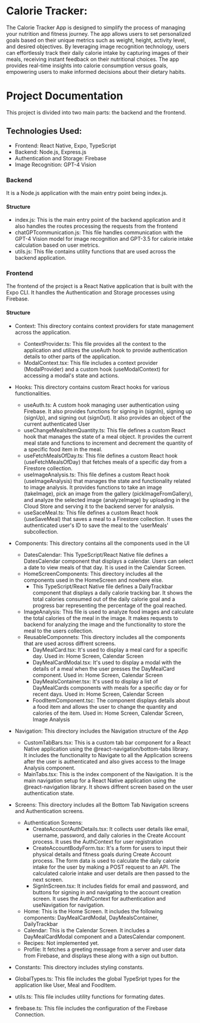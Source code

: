 # Calorie Tracker:

The Calorie Tracker App is designed to simplify the process of managing your nutrition and fitness journey.
The app allows users to set personalized goals based on their unique metrics such as weight, height, activity level, and desired objectives.
By leveraging image recognition technology, users can effortlessly track their daily calorie intake by capturing images of their meals, receiving instant feedback on their nutritional choices.
The app provides real-time insights into calorie consumption versus goals, empowering users to make informed decisions about their dietary habits.

# Project Documentation
This project is divided into two main parts: the backend and the frontend.

## Technologies Used:

- Frontend: React Native, Expo, TypeScript
- Backend: Node.js, Express.js
- Authentication and Storage: Firebase
- Image Recognition: GPT-4 Vision

### Backend
It is a Node.js application with the main entry point being index.js.

#### Structure
- index.js: This is the main entry point of the backend application and it also handles the routes processing the requests from the frontend
- chatGPTcommunication.js: This file handles communication with the GPT-4 Vision model for image recognition and GPT-3.5 for calorie intake calculation based on user metrics.
- utils.js: This file contains utility functions that are used across the backend application.

### Frontend
The frontend of the project is a React Native application that is built with the Expo CLI. 
It handles the Authentication and Storage processes using Firebase.

#### Structure

- Context: This directory contains context providers for state management across the application.
  
  - ContextProvider.ts: This file provides all the context to the application and utilizes the useAuth hook to provide authentication details to other parts of the application.
  - ModalContext.tsx: This file includes a context provider (ModalProvider) and a custom hook (useModalContext) for accessing a modal's state and actions.
  
- Hooks: This directory contains custom React hooks for various functionalities.
  - useAuth.ts: A custom hook managing user authentication using Firebase. It also provides functions for signing in (signIn), signing up (signUp), and signing out (signOut). It also provides an object of the current authenticated User
  - useChangeMealsItemQuantity.ts: This file defines a custom React hook that manages the state of a meal object. It provides the current meal state and functions to increment and decrement the quantity of a specific food item in the meal.
  - useFetchMealsOfDay.ts: This file defines a custom React hook (useFetchMealsOfDay) that fetches meals of a specific day from a Firestore collection.
  - useImageAnalysis.ts: This file defines a custom React hook (useImageAnalysis) that manages the state and functionality related to image analysis. It provides functions to take an image (takeImage), pick an image from the gallery (pickImageFromGallery), and analyze the selected image (analyzeImage) by uploading in the Cloud Store and serving it to the backend server for analysis.
  - useSaceMeal.ts: This file defines a custom React hook (useSaveMeal) that saves a meal to a Firestore collection. It uses the authenticated user's ID to save the meal to the 'userMeals' subcollection.

- Components: This directory contains all the components used in the UI
  - DatesCalendar: This TypeScript/React Native file defines a DatesCalendar component that displays a calendar. Users can select a date to view meals of that day. It is used in the Calendar Screen. 
  - HomeScreenComponents: This directory includes all the components used in the HomeScreen and nowhere else.
    - This TypeScript/React Native file defines a DailyTrackbar component that displays a daily calorie tracking bar. It shows the total calories consumed out of the daily calorie goal and a progress bar representing the percentage of the goal reached.
  - ImageAnalysis: This file is used to analyze food images and calculate the total calories of the meal in the image. It makes requests to backend for analyzing the image and the functionality to store the meal to the users collection. 
  - ReusableComponnets: This directory includes all the components that are used across diffrent screens.
    - DayMealCard.tsx: It's used to display a meal card for a specific day. Used in: Home Screen, Calendar Screen
    - DayMealCardModal.tsx: It's used to display a modal with the details of a meal when the user presses the DayMealCard component. Used in: Home Screen, Calendar Screen
    - DayMealsContainer.tsx: It's used to display a list of DayMealCards components with meals for a specific day or for recent days. Used in: Home Screen, Calendar Screen
    - FoodItemComponent.tsc: The component displays details about a food item and allows the user to change the quantity and calories of the item. Used in: Home Screen, Calendar Screen, Image Analysis
- Navigation: This directory includes the Navigation structure of the App
  -  CustomTabBars.tsx: This is a custom tab bar component for a React Native application using the @react-navigation/bottom-tabs library. It includes the functionality to Navigate to all the Application screens after the user is authenticated and also gives access to the Image Analysis component.
  -  MainTabs.tsx: This is the index component of the Navigation. It is the main navigation setup for a React Native application using the @react-navigation library. It shows diffrent screen based on the user authentication state.
- Screens: This directory includes all the Bottom Tab Navigation screens and Authentication screens.
  - Authentication Screens:
    - CreateAccountAuthDetails.tsx: It collects user details like email, username, password, and daily calories in the Create Account process. It uses the AuthContext for user registration
    - CreateAccountBodyForm.tsx: It's a form for users to input their physical details and fitness goals during Create Account process. The form data is used to calculate the daily calorie intake for the user by making a POST request to an API. The calculated calorie intake and user details are then passed to the next screen.
    - SignInScreen.tsx:  It includes fields for email and password, and buttons for signing in and navigating to the account creation screen. It uses the AuthContext for authentication and useNavigation for navigation.
  - Home: This is the Home Screen. It includes the following components: DayMealCardModal, DayMealsContainer, DailyTrackbar
  - Calendar: This is the Calendar Screen. It includes a DayMealCardModal component and a DatesCalendar component.
  - Recipes: Not implemented yet.
  - Profile: It fetches a greeting message from a server and user data from Firebase, and displays these along with a sign out button.
- Constants: This directory includes styling constants.
- GlobalTypes.ts: This file includes the global TypeSript types for the application like User, Meal and FoodItem.
- utils.ts: This file includes utility functions for formating dates.
- firebase.ts: This file includes the configuration of the Firebase Connection.
